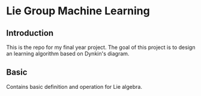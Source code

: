# Lie Group Machine Learning

## Introduction

This is the repo for my final year project. The goal of this project is to design an learning algorithm based on Dynkin's diagram.

## Basic

Contains basic definition and operation for Lie algebra.

